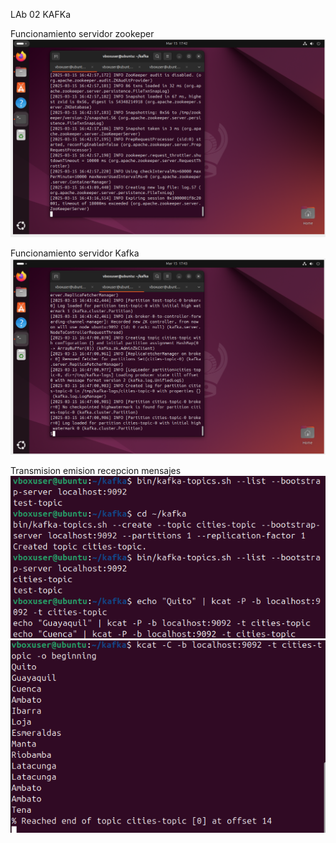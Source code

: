 LAb 02 KAFKa 

Funcionamiento servidor  zookeper
![Zookeper](zookeper.png)

Funcionamiento servidor Kafka 
![KAFKA](kafka.png)

Transmision emision recepcion mensajes
![emision](emision.png)
![recepcion](recepcion.png)
